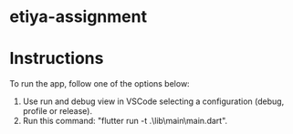 # etiya-assignment

# Instructions

To run the app, follow one of the options below:

1. Use run and debug view in VSCode selecting a configuration (debug, profile or release).
2. Run this command: "flutter run -t .\lib\main\main.dart".
